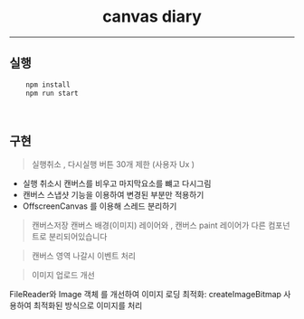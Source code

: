 <h1 align="center">canvas diary
</h1>

****

## 실행
```typescript
    npm install
    npm run start
```

</br>

## 구현
>실행취소 , 다시실행 버튼
30개 제한 (사용자 Ux )
- 실행 취소시 캔버스를 비우고 마지막요소를 뺴고 다시그림
- 캔버스 스냅샷 기능을 이용하여 변경된 부분만 적용하기 
- OffscreenCanvas 를 이용해  스레드 분리하기 

> 캔버스저장
캔버스 배경(이미지) 레이어와 , 캔버스 paint 레이어가 다른 컴포넌트로 분리되어있습니다 

> 캔버스 영역 나갈시 이벤트 처리 

>이미지 업로드 개선 
>
 FileReader와 Image 객체 를 개선하여 
 이미지 로딩 최적화: createImageBitmap 사용하여  최적화된 방식으로 이미지를 처리 